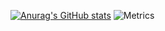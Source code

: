
[![Anurag's GitHub stats](https://github-readme-stats.vercel.app/api?username=dartagnanli)](https://github.com/dartagnanli/github-readme-stats)
![Metrics](https://metrics.lecoq.io/dartagnanli?template=classic&base=header%2C%20activity%2C%20community%2C%20repositories%2C%20metadata&base.indepth=false&base.hireable=false&base.skip=false&config.timezone=Asia%2FShanghai)
